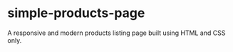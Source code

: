 # simple-products-page
A responsive and modern products listing page built using HTML and CSS only.  

